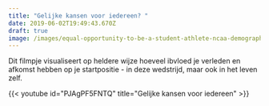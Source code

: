 ```yaml
---
title: "Gelijke kansen voor iedereen? "
date: 2019-06-02T19:49:43.670Z
draft: true
image: /images/equal-opportunity-to-be-a-student-athlete-ncaa-demographics-reflect-improvement-image.jpg
---
```

Dit filmpje visualiseert op heldere wijze hoeveel ibvloed je verleden en afkomst hebben op je startpositie - in deze wedstrijd, maar ook in het leven zelf.

{{< youtube id="PJAgPF5FNTQ" title="Gelijke kansen voor iedereen" >}}